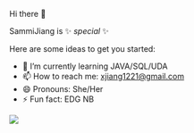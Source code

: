 Hi there 👋


SammiJiang is  ✨ _special_ ✨ 

Here are some ideas to get you started:

- 🌱 I’m currently learning JAVA/SQL/UDA
- 📫 How to reach me: xjiang1221@gmail.com
- 😄 Pronouns: She/Her
- ⚡ Fun fact: EDG NB

![](https://github-readme-stats.vercel.app/api?username=SammiJiang&theme=gruvbox )

<!--START_SECTION:waka-->
<!--END_SECTION:waka-->
